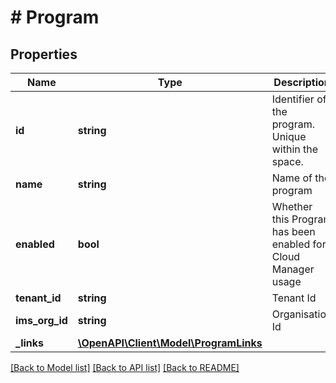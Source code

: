 # # Program

## Properties

Name | Type | Description | Notes
------------ | ------------- | ------------- | -------------
**id** | **string** | Identifier of the program. Unique within the space. | [optional] 
**name** | **string** | Name of the program | 
**enabled** | **bool** | Whether this Program has been enabled for Cloud Manager usage | [optional] [default to false]
**tenant_id** | **string** | Tenant Id | [optional] 
**ims_org_id** | **string** | Organisation Id | [optional] 
**_links** | [**\OpenAPI\Client\Model\ProgramLinks**](ProgramLinks.md) |  | [optional] 

[[Back to Model list]](../../README.md#documentation-for-models) [[Back to API list]](../../README.md#documentation-for-api-endpoints) [[Back to README]](../../README.md)


